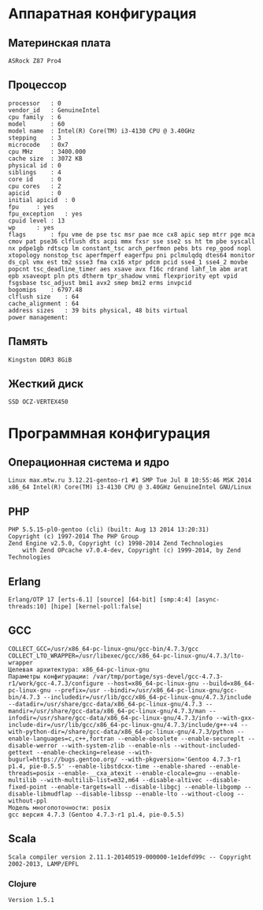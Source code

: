 # Аппаратная конфигурация

## Материнская плата

    ASRock Z87 Pro4

## Процессор

    processor	: 0
    vendor_id	: GenuineIntel
    cpu family	: 6
    model		: 60
    model name	: Intel(R) Core(TM) i3-4130 CPU @ 3.40GHz
    stepping	: 3
    microcode	: 0x7
    cpu MHz		: 3400.000
    cache size	: 3072 KB
    physical id	: 0
    siblings	: 4
    core id		: 0
    cpu cores	: 2
    apicid		: 0
    initial apicid	: 0
    fpu		: yes
    fpu_exception	: yes
    cpuid level	: 13
    wp		: yes
    flags		: fpu vme de pse tsc msr pae mce cx8 apic sep mtrr pge mca cmov pat pse36 clflush dts acpi mmx fxsr sse sse2 ss ht tm pbe syscall nx pdpe1gb rdtscp lm constant_tsc arch_perfmon pebs bts rep_good nopl xtopology nonstop_tsc aperfmperf eagerfpu pni pclmulqdq dtes64 monitor ds_cpl vmx est tm2 ssse3 fma cx16 xtpr pdcm pcid sse4_1 sse4_2 movbe popcnt tsc_deadline_timer aes xsave avx f16c rdrand lahf_lm abm arat epb xsaveopt pln pts dtherm tpr_shadow vnmi flexpriority ept vpid fsgsbase tsc_adjust bmi1 avx2 smep bmi2 erms invpcid
    bogomips	: 6797.48
    clflush size	: 64
    cache_alignment	: 64
    address sizes	: 39 bits physical, 48 bits virtual
    power management:

## Память

    Kingston DDR3 8GiB

## Жесткий диск

    SSD OCZ-VERTEX450


# Программная конфигурация

## Операционная система и ядро

    Linux max.mtw.ru 3.12.21-gentoo-r1 #1 SMP Tue Jul 8 10:55:46 MSK 2014 x86_64 Intel(R) Core(TM) i3-4130 CPU @ 3.40GHz GenuineIntel GNU/Linux

## PHP

    PHP 5.5.15-pl0-gentoo (cli) (built: Aug 13 2014 13:20:31) 
    Copyright (c) 1997-2014 The PHP Group
    Zend Engine v2.5.0, Copyright (c) 1998-2014 Zend Technologies
        with Zend OPcache v7.0.4-dev, Copyright (c) 1999-2014, by Zend Technologies


## Erlang
    
    Erlang/OTP 17 [erts-6.1] [source] [64-bit] [smp:4:4] [async-threads:10] [hipe] [kernel-poll:false]

## GCC

    COLLECT_GCC=/usr/x86_64-pc-linux-gnu/gcc-bin/4.7.3/gcc
    COLLECT_LTO_WRAPPER=/usr/libexec/gcc/x86_64-pc-linux-gnu/4.7.3/lto-wrapper
    Целевая архитектура: x86_64-pc-linux-gnu
    Параметры конфигурации: /var/tmp/portage/sys-devel/gcc-4.7.3-r1/work/gcc-4.7.3/configure --host=x86_64-pc-linux-gnu --build=x86_64-pc-linux-gnu --prefix=/usr --bindir=/usr/x86_64-pc-linux-gnu/gcc-bin/4.7.3 --includedir=/usr/lib/gcc/x86_64-pc-linux-gnu/4.7.3/include --datadir=/usr/share/gcc-data/x86_64-pc-linux-gnu/4.7.3 --mandir=/usr/share/gcc-data/x86_64-pc-linux-gnu/4.7.3/man --infodir=/usr/share/gcc-data/x86_64-pc-linux-gnu/4.7.3/info --with-gxx-include-dir=/usr/lib/gcc/x86_64-pc-linux-gnu/4.7.3/include/g++-v4 --with-python-dir=/share/gcc-data/x86_64-pc-linux-gnu/4.7.3/python --enable-languages=c,c++,fortran --enable-obsolete --enable-secureplt --disable-werror --with-system-zlib --enable-nls --without-included-gettext --enable-checking=release --with-bugurl=https://bugs.gentoo.org/ --with-pkgversion='Gentoo 4.7.3-r1 p1.4, pie-0.5.5' --enable-libstdcxx-time --enable-shared --enable-threads=posix --enable-__cxa_atexit --enable-clocale=gnu --enable-multilib --with-multilib-list=m32,m64 --disable-altivec --disable-fixed-point --enable-targets=all --disable-libgcj --enable-libgomp --disable-libmudflap --disable-libssp --enable-lto --without-cloog --without-ppl
    Модель многопоточности: posix
    gcc версия 4.7.3 (Gentoo 4.7.3-r1 p1.4, pie-0.5.5) 

## Scala

    Scala compiler version 2.11.1-20140519-000000-1e1defd99c -- Copyright 2002-2013, LAMP/EPFL

### Clojure

    Version 1.5.1
